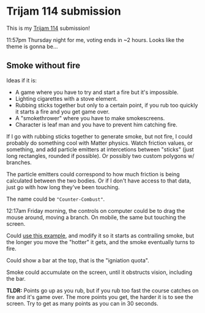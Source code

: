 # Trijam 114 submission

This is my [Trijam 114](https://itch.io/jam/trijam-114) submission!

11:57pm Thursday night for me, voting ends in ~2 hours. Looks like the theme is gonna be...

## Smoke without fire

Ideas if it is:
- A game where you have to try and start a fire but it's impossible.
- Lighting cigarettes with a stove element.
- Rubbing sticks together but only to a certain point, if you rub too quickly it starts a fire and you get game over.
- A "smokethrower" where you have to make smokescreens.
- Character is leaf man and you have to prevent him catching fire.

If I go with rubbing sticks together to generate smoke, but not fire, I could probably do something cool with Matter physics. Watch friction values, or something, and add particle emitters at intercetions between "sticks" (just long rectangles, rounded if possible). Or possibly two custom polygons w/ branches.

The particle emitters could correspond to how much friction is being calculated between the two bodies. Or if I don't have access to that data, just go with how long they've been touching.

The name could be `"Counter-Combust"`.

12:17am Friday morning, the controls on computer could be to drag the mouse around, moving a branch. On mobile, the same but touching the screen.

Could [use this example](https://phaser.io/examples/v3/view/physics/matterjs/particles-follow-body), and modify it so it starts as contrailing smoke, but the longer you move the "hotter" it gets, and the smoke eventually turns to fire.

Could show a bar at the top, that is the "igniation quota".

Smoke could accumulate on the screen, until it obstructs vision, including the bar.

**TLDR:** Points go up as you rub, but if you rub too fast the course catches on fire and it's game over. The more points you get, the harder it is to see the screen. Try to get as many points as you can in 30 seconds.

